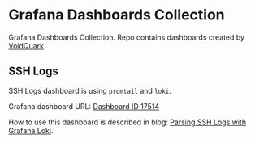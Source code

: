 # Grafana Dashboards Collection

Grafana Dashboards Collection. Repo contains dashboards created by [VoidQuark](https://voidquark.com)


## SSH Logs

SSH Logs dashboard is using `promtail` and `loki`.

Grafana dashboard URL: [Dashboard ID 17514](https://grafana.com/grafana/dashboards/17514-ssh-logs/)

How to use this dashboard is described in blog: [Parsing SSH Logs with Grafana Loki](https://voidquark.com/parsing-ssh-logs-with-grafana-loki/).

